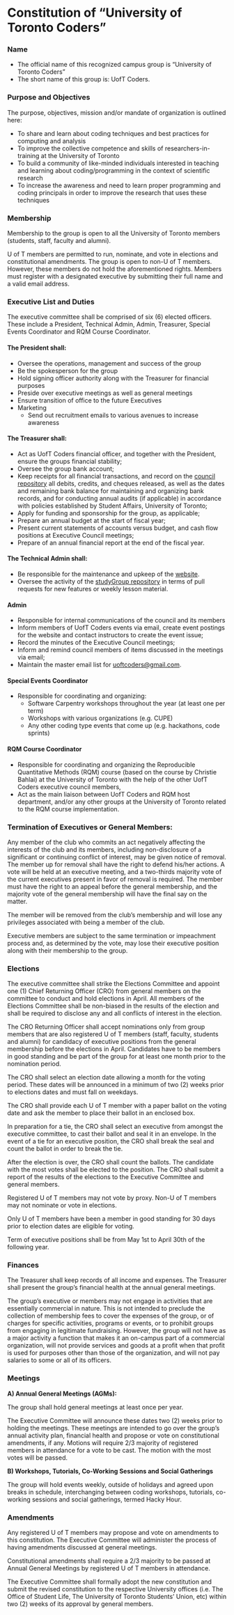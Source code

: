 # **Constitution of “University of Toronto Coders”**

### Name
* The official name of this recognized campus group is “University of Toronto Coders”
* The short name of this group is:  UofT Coders.

### Purpose and Objectives

The purpose, objectives, mission and/or mandate of organization is outlined here:

* To share and learn about coding techniques and best practices for computing and analysis
*  To improve the collective competence and skills of researchers-in-training at the University of Toronto
* To build a community of like-minded individuals interested in teaching and learning about coding/programming in the context of scientific research
* To increase the awareness and need to learn proper programming and coding principals in order to improve the research that uses these techniques

### Membership

Membership to the group is open to all the University of Toronto members (students, staff, faculty and alumni). 

U of T members are permitted to run, nominate, and vote in elections and constitutional amendments. The group is open to non-U of T members. However, these members do not hold the aforementioned rights. Members must register with a designated executive by submitting their full name and a valid email address.

### Executive List and Duties

The executive committee shall be comprised of six (6) elected officers. These include a President, Technical Admin, Admin, Treasurer, Special Events Coordinator and RQM Course Coordinator.

#### The President shall:
*	Oversee the operations, management and success of the group
*	Be the spokesperson for the group
*	Hold signing officer authority along with the Treasurer for financial purposes
*	Preside over executive meetings as well as general meetings
*	Ensure transition of office to the future Executives
* Marketing
  * Send out recruitment emails to various avenues to increase awareness

#### The Treasurer shall:

*  Act as UofT Coders financial officer, and together with the
President, ensure the groups financial stability;
* Oversee the group bank account;
* Keep receipts for all financial transactions, and record on the 
[council repository](https://github.com/UofTCoders/council/tree/master/treasurer) 
all debits, credits, and cheques released, as well as the
dates and remaining bank balance for
maintaining and organizing bank records, and for
conducting annual audits (if applicable) in accordance with
policies established by Student Affairs, University of
Toronto;
* Apply for funding and sponsorship for the group, as applicable;
* Prepare an annual budget at the start of fiscal year;
* Present current statements of accounts versus budget,
and cash flow positions at Executive Council meetings;
* Prepare of an annual financial report at the end of the
fiscal year.

#### The Technical Admin shall:

* Be responsible for the maintenance and upkeep of the [website](uoftcoders.github.io/studyGroup/).
* Oversee the activity of the [studyGroup repository](https://github.com/UofTCoders/studyGroup) in terms of pull requests
for new features or weekly lesson material. 

#### Admin

* Responsible for internal communications of the council and its members
* Inform members of UofT Coders events via email, create event postings for the website and contact instructors to create the event issue; 
* Record the minutes of the Executive Council meetings;
* Inform and remind council members of items discussed in the meetings via email;
* Maintain the master email list for uoftcoders@gmail.com.

#### Special Events Coordinator

* Responsible for coordinating and organizing:
    - Software Carpentry workshops throughout the year (at least one per term)
    - Workshops with various organizations (e.g. CUPE)
    - Any other coding type events that come up (e.g. hackathons, code sprints)

#### RQM Course Coordinator

* Responsible for coordinating and organizing the Reproducible Quantitative Methods (RQM) course (based on the course by Christie Bahlai) at the University of Toronto with the help of the other UofT Coders executive council members,
* Act as the main liaison between UofT Coders and RQM host department, and/or any other groups at the University of Toronto related to the RQM course implementation.

### Termination of Executives or General Members:

Any member of the club who commits an act negatively affecting the interests of the club and its members, including non-disclosure of a significant or continuing conflict of interest, may be given notice of removal. 
The member up for removal shall have the right to defend his/her actions. 
A vote will be held at an executive meeting, and a two-thirds majority vote of the current executives present in favor of removal is required.  The member must have the right to an appeal before the general membership, and the majority vote of the general membership will have the final say on the matter.

The member will be removed from the club’s membership and will lose any privileges associated with being a member of the club.

Executive members are subject to the same termination or impeachment process and, as determined by the vote, may lose their executive position along with their membership to the group.


###	Elections

The executive committee shall strike the Elections Committee and appoint one (1) Chief Returning Officer (CRO) from general members on the committee to conduct and hold elections in April. 
All members of the Elections Committee shall be non-biased in the results of the election and shall be required to disclose any and all conflicts of interest in the election.

The CRO Returning Officer shall accept nominations only from group members that are also registered U of T members (staff, faculty, students and alumni) for candidacy of executive positions from the general membership before the elections in April. 
Candidates have to be members in good standing and be part of the group for at least one month prior to the nomination period.

The CRO shall select an election date allowing a month for the voting period. These dates will be announced in a minimum of two (2) weeks prior to elections dates and must fall on weekdays.

The CRO shall provide each U of T member with a paper ballot on the voting date and ask the member to place their ballot in an enclosed box. 

In preparation for a tie, the CRO shall select an executive from amongst the executive committee, to cast their ballot and seal it in an envelope. In the event of a tie for an executive position, the CRO shall break the seal and count the ballot in order to break the tie.

After the election is over, the CRO shall count the ballots. The candidate with the most votes shall be elected to the position. The CRO shall submit a report of the results of the elections to the Executive Committee and general members. 

Registered U of T members may not vote by proxy. Non-U of T members may not nominate or vote in elections. 

Only U of T members have been a member in good standing for 30 days prior to election dates are eligible for voting.

Term of executive positions shall be from May 1st to April 30th of the following year.

###	Finances

The Treasurer shall keep records of all income and expenses. The Treasurer shall present the group’s financial health at the annual general meetings. 

The group’s executive or members may not engage in activities that are essentially commercial in nature. This is not intended to preclude the collection of membership fees to cover the expenses of the group, or of charges for specific activities, programs or events, or to prohibit groups from engaging in legitimate fundraising. 
However, the group will not have as a major activity a function that makes it an on-campus part of a commercial organization, will not provide services and goods at a profit when that profit is used for purposes other than those of the organization, and will not pay salaries to some or all of its officers.

###	Meetings

**A) Annual General Meetings (AGMs):**

The group shall hold general meetings at least once per year.

The Executive Committee will announce these dates two (2) weeks prior to holding the meetings.  These meetings are intended to go over the group’s annual activity plan, financial health and propose or vote on constitutional amendments, if any. 
Motions will require 2/3 majority of registered members in attendance for a vote to be cast. 
The motion with the most votes will be passed. 

**B) Workshops, Tutorials, Co-Working Sessions and Social Gatherings**

The group will hold events weekly, outside of holidays and agreed upon breaks in schedule, interchanging between coding workshops, tutorials, co-working sessions and social gatherings, termed Hacky Hour. 

###	Amendments

Any registered U of T members may propose and vote on amendments to this constitution. The Executive Committee will administer the process of having amendments discussed at general meetings. 

Constitutional amendments shall require a 2/3 majority to be passed at Annual General Meetings by registered U of T members in attendance. 

The Executive Committee shall formally adopt the new constitution and submit the revised constitution to the respective University offices (i.e. The Office of Student Life, The University of Toronto Students’ Union, etc) within two (2) weeks of its approval by general members.

